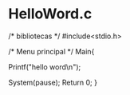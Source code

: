 # HelloWord.c

/* bibliotecas */
#include<stdio.h>


/* Menu principal */
Main{

  Printf("hello word\n");

  System(pause);
  Return 0;
}
